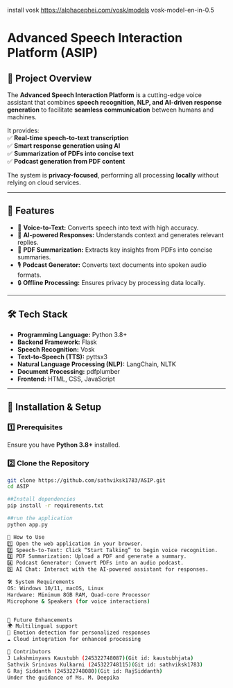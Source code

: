 install vosk 
https://alphacephei.com/vosk/models
vosk-model-en-in-0.5

# Advanced Speech Interaction Platform (ASIP)  

## 📌 Project Overview  
The **Advanced Speech Interaction Platform** is a cutting-edge voice assistant that combines **speech recognition, NLP, and AI-driven response generation** to facilitate **seamless communication** between humans and machines.  

It provides:  
✅ **Real-time speech-to-text transcription**  
✅ **Smart response generation using AI**  
✅ **Summarization of PDFs into concise text**  
✅ **Podcast generation from PDF content**  

The system is **privacy-focused**, performing all processing **locally** without relying on cloud services.  

---

## 🎯 Features  
- 🎤 **Voice-to-Text:** Converts speech into text with high accuracy.  
- 🧠 **AI-powered Responses:** Understands context and generates relevant replies.  
- 📑 **PDF Summarization:** Extracts key insights from PDFs into concise summaries.  
- 🎙 **Podcast Generator:** Converts text documents into spoken audio formats.  
- 🔒 **Offline Processing:** Ensures privacy by processing data locally.  

---

## 🛠️ Tech Stack  
- **Programming Language:** Python 3.8+  
- **Backend Framework:** Flask  
- **Speech Recognition:** Vosk  
- **Text-to-Speech (TTS):** pyttsx3  
- **Natural Language Processing (NLP):** LangChain, NLTK  
- **Document Processing:** pdfplumber  
- **Frontend:** HTML, CSS, JavaScript  

---

## 🚀 Installation & Setup  

### **1️⃣ Prerequisites**  
Ensure you have **Python 3.8+** installed.  

### **2️⃣ Clone the Repository**  
```bash
git clone https://github.com/sathviksk1783/ASIP.git
cd ASIP

##Install dependencies
pip install -r requirements.txt

##run the application
python app.py

📝 How to Use
1️⃣ Open the web application in your browser.
2️⃣ Speech-to-Text: Click “Start Talking” to begin voice recognition.
3️⃣ PDF Summarization: Upload a PDF and generate a summary.
4️⃣ Podcast Generator: Convert PDFs into an audio podcast.
5️⃣ AI Chat: Interact with the AI-powered assistant for responses.

🛠️ System Requirements
OS: Windows 10/11, macOS, Linux
Hardware: Minimum 8GB RAM, Quad-core Processor
Microphone & Speakers (for voice interactions)


🎯 Future Enhancements
🌍 Multilingual support
🤖 Emotion detection for personalized responses
☁️ Cloud integration for enhanced processing

🤝 Contributors
J Lakshminyavs Kaustubh (245322748087)(Git id: kaustubhjata)
Sathvik Srinivas Kulkarni (245322748115)(Git id: sathviksk1783)
G Raj Siddanth (245322748080)(Git id: RajSiddanth)
Under the guidance of Ms. M. Deepika

